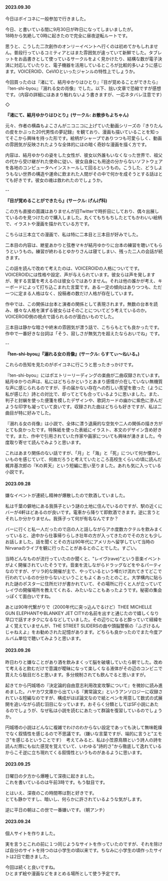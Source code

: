 
#### 2023.09.30

今日はボイコネに一般参加で行きました。

今日、と書いている間に9月30日が昨日になってしまいましたが。  
18時から気絶して0時に起きたので完全に昼夜逆転ルートです。

思うと、こうした二次創作のオンリーイベントへ行くのは初めてかもしれません。普段行っているコミティアとはまた雰囲気が違っていて新鮮でした。タブレットをお品書きとして使っているサークルをよく見かけたり、結構な数が電子決済に対応していたりと、電子機器を活用しているところが比較的多いように感じます。VOICEROID、CeVIOといったジャンルの特性上でしょうか。

今回買ったのは『渚にて、結月ゆかりはひとり』『目が覚めることができたら』『ten-shi-byou』『溺れる女の肖像』でした。以下、拙い文章で恐縮ですが感想です。（内容の詳細にはあまり触れないよう書きますが、一応ネタバレ注意です）

◇  

**『渚にて、結月ゆかりはひとり』(サークル: お散歩もよちゃん)**

元々、作者の横森もよこさんがニコニコに上げていた動画シリーズの『きりたんの皮をかぶった20代男性の夢記録』を観ており、漫画も描いていることを知ってそこから興味を持った形です。絵柄がシャープでありつつも可愛らしく、動画の雰囲気が反映されたような全体的にほの暗く奇妙な漫画を描く方です。

内容は、結月ゆかりの姿をした女性が、彼女以外誰もいなくなった世界で、祖父の代から受け継がれた使命に従い、彼女自身にも用途の分からないソフトウェアを各地のコンピュータへインストールして回るというもの。こうした、どうしようもない世界の構造や運命に飲まれた人間がその中で何かを成そうとする話はとても好きです。彼女の魂は救われたのでしょうか。
  
--

**『目が覚めることができたら』(サークル: げんげ科)**

この方も直接の面識はありませんが旧Twitterで時折目にしており、偶々出展しているのを見つけたので購入しました。丸くてもちもちしたとてもかわいい絵柄で、イラストや漫画を描かれている方です。  

こちらは三本立ての漫画で、私は特に二本目と三本目が好みでした。  

二本目の内容は、紲星あかりと弦巻マキが結月ゆかりに台本の練習を聴いてもらうというもの。練習が終わるとゆかりさんは寝てしまい、残った二人の会話が続きます。

この話を読んで改めて考えたのは、VOICEROIDの人格についてです。VOICEROIDには性格や設定、声が与えられています。彼女らは声を発しますが、発する言葉を考えるのは彼女らではありません。それは他の誰かが考え、キーボードによって打ち込こまれた言葉です。ある一定の傾向はありつつも、ただ一つに定まる人格はなく、投稿者の数だけ人格が存在しています。

作中では、この関係は台本と演者の関係として表現されます。無数の台本を読み、様々な人格を演ずる彼女らはそのことについてどう考えているのか。VOICEROID側の視点で語られるのが面白いものでした。

三本目は静かな暗さや終末の雰囲気が漂う話で、こちらもとても良かったです。  
作中で一番好きな台詞は「そう、寂しさが無気力を超えたならおいでね」です。

--

**『ten-shi-byou』『溺れる女の肖像』(サークル: らすてぃ～ねいる。)**  

これらの告知を見たのがボイコネに行こうと思ったきっかけです。

『ten-shi-byou』にはポエトリーリーディングの楽曲が二曲収録されています。結月ゆかりの声は、私にはどちらかというとあまり感情が介在していない無機質な声に感じられるのですが、手の届かない存在への烈しい羨望を歌った（ように私が感じた）詩との対比で、却ってとても合っているように思いました。また、判子と封蝋を使った便箋を模したデザインや、歌詞カードの幽かに紫色に滲んだような印字も凝っていて良いです。収録された曲はどちらも好きですが、私は二曲目が特に好みでした。

『溺れる女の肖像』は小説で、全体に漂う退廃的な空気や二人の関係の描き方がとても良かったです。特殊紙を使った表紙にイラスト、本文のデザイン含め好きです。また、作中で引用されていた作家や画家についても興味が湧きました。今度取り寄せて読んでみようと思います。

これはあまり関係のない話ですが、「月」と「海」と「死」について何か懐かしいものを感じていて、何故だろうと考えていたところ高校生くらいの頃に読んだ梶井基次郎の『Kの昇天』という短編に思い至りました。あれも気に入っている小説です。



#### 2023.09.28

嫌なイベントが連続し精神が爆散したので飲酒していました。  
  
私は千葉の僻地にある我孫子という謎の土地に住んでいるのですが、駅の近くにバーが4軒ほどあるのが良いです。電車から降りて即飲酒できます。逆に言うとそれしか分かりません。我孫子って何が有名なんですか？

バーに行くと私一人だったので店の人と話しながらアホ度数カクテルを飲みまくっていると、途中から仕事帰りらしき壮年の方が入ってきたのでその方とも少しお話しました。話を聞くとその方は90年代にアメリカへ留学していて当時のNirvanaのライブを観に行ったことがあるとのことでした。すごい。

当時どんなものが流行っていたのか聞くと、"レイヴ(rave)"という音楽イベントがよく開催されていたそうです。音楽を流しながらドラッグなどをやるパーティなのですが、ゲリラ的な開催が主で、やっているという噂だけ流れてきてどこで行われているのか分からないということもよくあったとのこと。大学構内に貼られた謎のポスターに住所だけが書かれていて、その場所に行くと人が立っていてレイヴの開催場所を教えてくれる、みたいなこともあったようです。秘密の集会っぽくて面白いですね。

あとは90年代繋がりで（2000年代に突っ込んでるけど）THEE MICHELLE GUN ELEPHANTやBLANKEY JET CITYの名前を出すと通じたので嬉しくなり早口で話すオタクになるなどしていました。その辺りになると酔っていて経緯をよく覚えていませんが、THE STREET SLIDERSの曲や頭脳警察の『ふざけるんじゃねえよ』をお勧めされた記憶があります。どちらも良かったのでまた今度アルバム単位で聴いてみようと思います。


#### 2023.09.26

昨日わりと嫌なことがあり酒を飲みまくって脳を破壊していたら朝でした。改めて考えると飲むだけで意識が曖昧になって楽しくなる液体がその辺のコンビニで買えたら駄目だろと思います。多分規制されても飲んでると思いますが。

起きてから円城塔の『決定論的自由意志利用改変攻撃について』を微妙に読み進めました。ハヤカワ文庫から出ている『異常論文』というアンソロジーに収録されている短編なのですが、構成がほぼ論文なので紙とペンを用意して数式の式展開を追いながら読む羽目になっています。おそらく分類としてはSF小説にあたるのでしょうが、なぜ私は小説を読むにあたって群論を復習しているのでしょうか。

円城塔の小説はどんなに複雑でわけのわからない設定であっても決して無味乾燥でなく叙情性を感じるので不思議です。（嫌いな言葉ですが、端的に言うと"エモさ"を感じるということです）　考えてみると、私は小笠原鳥類という詩人の詩を読んだ際にも似た感覚を覚えていて、いわゆる"詩的さ"から徹底して逸れているからこそ逆に立ち現れてくる叙情性というものがあるように思います。

#### 2023.09.25

日曜日の夕方から爆睡して深夜に起きました。  
これを書いているのは午前3時です。もう駄目です。 

とはいえ、深夜のこの時間帯は割と好きです。  
とても静かですし、暗いし、何らかに許されているような気がします。  

逆に平日の朝はこの世で一番嫌いです。（朝アンチ）  

#### 2023.09.24

個人サイトを作りました。  

実を言うとこれの前に１つ同じようなサイトを作っていたのですが、それを除けば自分のサイトを持つのは小学生の頃以来です。ちなみに小学生の頃作ったサイトは2日で飽きました。  

今回は続くと良いですね。  
ひとまず絵や漫画などをまとめる場所として使う予定です。  